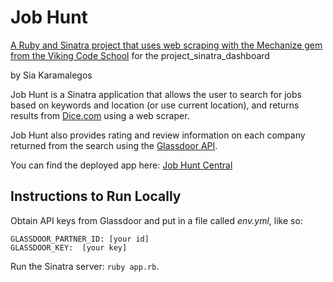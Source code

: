 # Job Hunt
[A Ruby and Sinatra project that uses web scraping with the Mechanize gem from the Viking Code School](http://www.vikingcodeschool.com) for the project_sinatra_dashboard

by Sia Karamalegos

Job Hunt is a Sinatra application that allows the user to search for jobs based on keywords and location (or use current location), and returns results from [Dice.com](http://www.dice.com/) using a web scraper.

Job Hunt also provides rating and review information on each company returned from the search using the [Glassdoor API](https://www.glassdoor.com/developer/index.htm).

You can find the deployed app here:
[Job Hunt Central](https://jobhuntcentral.herokuapp.com/)

## Instructions to Run Locally

Obtain API keys from Glassdoor and put in a file called *env.yml*, like so:

```
GLASSDOOR_PARTNER_ID: [your id]
GLASSDOOR_KEY:  [your key]
```

Run the Sinatra server: `ruby app.rb`.
